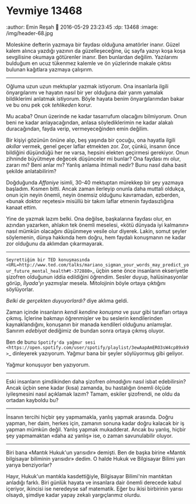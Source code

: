 Yevmiye 13468
=========================

:author: Emin Reşah
:date: 2016-05-29 23:23:45 
:dp: 13468 
:image: /img/header-68.jpg

Moleskine defterin yazmaya bir faydası olduğuna amatörler inanır. Güzel kalem
alınca yazdığı yazının da güzelleşeceğine, üç sayfa yazıyı koşa koşa sevgilisine
okumaya götürenler inanır. Ben bunlardan değilim. Yazılarımı bulduğum en ucuz
tükenmez kalemle ve ön yüzlerinde makale çıktısı bulunan kağıtlara yazmaya
çalışırım.

-----

Oğluma uzun uzun mektuplar yazmak istiyorum. Ona insanlarla ilgili önyargılarımı
ve hayatın nasıl bir yer olduğuna dair yarım yamalak bildiklerimi anlatmak
istiyorum. Böyle hayata benim önyargılarımdan bakar ve bu onu pek çok *tehlikeden*
korur.

Mu acaba? Onun üzerinde ne kadar tasarrufum olacağını bilmiyorum. Onun beni ne
kadar anlayacağından, anlasa söylediklerimin ne kadar alakalı duracağından,
fayda verip, vermeyeceğinden emin değilim.

Bir kişiyi gözünün önüne alıp, beş yaşında bir çocuğu, ona hayatla ilgili
*akıllar* vermek, genel geçer laflar etmekten zor. Zor, çünkü, insanın önce
bildiğini düşündüğü her ne varsa, hepsini elekten geçirmesi gerekiyor. Onun
zihninde büyütmeye değecek düşünceler mi bunlar? Ona faydası mı olur, zararı mı?
Beni anlar mı? Yanlış anlama ihtimali nedir? Bunu nasıl daha basit şekilde
anlatabilirim?

Doğduğunda *Affaniye* isimli, 30-40 mektuptan mürekkep bir şey yazmaya
başladım. Kısmen bitti. Ancak zaman ilerleyip onunla daha muttali oldukça, onun
için neyin önemli, neyin önemsiz olduğunu kavramadan, ezberden, «bunak doktor
reçetesi» misüllü bir takım laflar etmenin faydasızlığına kanaat ettim.

Yine de yazmak lazım belki. Ona değilse, başkalarına faydası olur, en azından
yazarken, ahlakın tek önemli meselesi, «kötü dünyada iyi kalmanın» nasıl mümkün
olacağını düşünmeye vesile olur diyerek. Lakin, somut şeyler söylemenin, dünya
hakkında hem doğru, hem faydalı konuşmanın ne kadar zor olduğunu da aklımdan
çıkarmayarak.

-----

`Seyrettiğim bir TED konuşmasında
<URL=http://www.ted.com/talks/mariano_sigman_your_words_may_predict_your_future_mental_health#t-372880>`_
üçbin sene önce insanların ekseriyetle şizofren olduğunun iddia edildiğini
öğrendim. Sesler duyup, halüsinasyonlar görüp, *İlyada'yı* yazmışlar
mesela. Mitolojinin böyle ortaya çıktığını söylüyorlar.

*Belki de gerçekten duyuyorlardı?* diye aklıma geldi.

Zaman içinde insanların *kendi kendine konuşma* ve *şuur* gibi tarafları ortaya
çıkmış. İçlerine bakmayı öğrenmişler ve bu seslerin kendilerinden
kaynaklandığını, konuşanın bir manada kendileri olduğunu anlamışlar. Sanırım
*edebiyat* dediğimiz de bundan sonra ortaya çıkmış oluyor.

Ben de bunu `Spotify'da yağmur sesi
<https://open.spotify.com/user/spotify/playlist/3ewAapAmERO3sW4cp89xk9>`_
dinleyerek yazıyorum. Yağmur bana bir şeyler söylüyormuş gibi geliyor.

Yağmur konuşuyor ben yazıyorum. 

-----

Eski insanların şimdikinden daha şizofren *olmadığını* nasıl isbat edebilirsin?
Ancak üçbin sene kadar (kısa) zamanda, bu hastalığın önemli ölçüde iyileşmesini
nasıl açıklamak lazım? Tamam, eskiler şizofrendi, ne oldu da ortadan kayboldu bu?

------

İnsanın tercihi hiçbir şey yapmamakla, yanlış yapmak arasında. Doğru yapman, her
daim, herkes için, zamanın sonuna kadar doğru kalacak bir iş yapman mümkün
değil. Yanlış yapmak mukadderat. Ancak bu yanlış, hiçbir şey yapmamaktan «daha
az yanlış» ise, o zaman savunulabilir oluyor.

-----

Biri bana «Mantık Hukuk'un yarısıdır» demişti. Ben de başka birine «Mantık
bilgisayar biliminin yarısıdır» dedim. O halde Hukuk ve Bilgisayar Bilimi yarı
yarıya benziyorlar?

Hayır, Hukuk'un mantıkla kasdettiğiyle, Bilgisayar Bilimi'nin mantıktan anladığı
farklı. Biri günlük hayata ve insanlara dair önemli derecede kabul içeriyor,
ikincisi ise neredeyse saf matematik. Eğer bu ikisi birbirinin yarısı olsaydı,
şimdiye kadar yapay zekalı yargıçlarımız olurdu.
